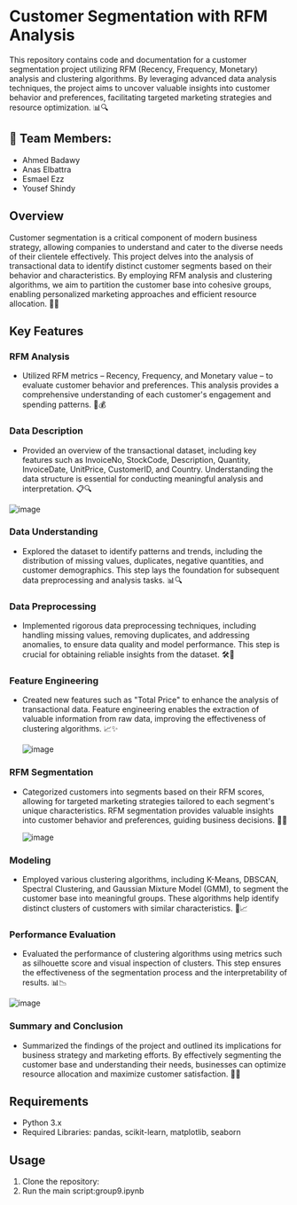 # Customer Segmentation with RFM Analysis

This repository contains code and documentation for a customer segmentation project utilizing RFM (Recency, Frequency, Monetary) analysis and clustering algorithms. By leveraging advanced data analysis techniques, the project aims to uncover valuable insights into customer behavior and preferences, facilitating targeted marketing strategies and resource optimization. 📊🔍

## 👥 Team Members: 
- Ahmed Badawy
- Anas Elbattra
- Esmael Ezz
- Yousef Shindy

## Overview

Customer segmentation is a critical component of modern business strategy, allowing companies to understand and cater to the diverse needs of their clientele effectively. This project delves into the analysis of transactional data to identify distinct customer segments based on their behavior and characteristics. By employing RFM analysis and clustering algorithms, we aim to partition the customer base into cohesive groups, enabling personalized marketing approaches and efficient resource allocation. 💼💡

## Key Features

### RFM Analysis

- Utilized RFM metrics – Recency, Frequency, and Monetary value – to evaluate customer behavior and preferences. This analysis provides a comprehensive understanding of each customer's engagement and spending patterns. 📅💰

### Data Description

- Provided an overview of the transactional dataset, including key features such as InvoiceNo, StockCode, Description, Quantity, InvoiceDate, UnitPrice, CustomerID, and Country. Understanding the data structure is essential for conducting meaningful analysis and interpretation. 📋🔍

![image](https://github.com/ahmedbadawy11/CUSTOMER-SEGMENTATION/assets/59053820/867c1d24-a106-4f64-a220-01e6c9b76303)


### Data Understanding

- Explored the dataset to identify patterns and trends, including the distribution of missing values, duplicates, negative quantities, and customer demographics. This step lays the foundation for subsequent data preprocessing and analysis tasks. 📊🔍

### Data Preprocessing

- Implemented rigorous data preprocessing techniques, including handling missing values, removing duplicates, and addressing anomalies, to ensure data quality and model performance. This step is crucial for obtaining reliable insights from the dataset. 🛠️🧹

### Feature Engineering

- Created new features such as "Total Price" to enhance the analysis of transactional data. Feature engineering enables the extraction of valuable information from raw data, improving the effectiveness of clustering algorithms. 📈✨

  ![image](https://github.com/ahmedbadawy11/CUSTOMER-SEGMENTATION/assets/59053820/bf48d8f6-4baa-493c-ada5-1e65600a7aa6)


### RFM Segmentation

- Categorized customers into segments based on their RFM scores, allowing for targeted marketing strategies tailored to each segment's unique characteristics. RFM segmentation provides valuable insights into customer behavior and preferences, guiding business decisions. 🎯👥

  ![image](https://github.com/ahmedbadawy11/CUSTOMER-SEGMENTATION/assets/59053820/42a1662c-fe2a-4d05-8ba8-e3f82b58b844)



### Modeling

- Employed various clustering algorithms, including K-Means, DBSCAN, Spectral Clustering, and Gaussian Mixture Model (GMM), to segment the customer base into meaningful groups. These algorithms help identify distinct clusters of customers with similar characteristics. 🤖📈

### Performance Evaluation

- Evaluated the performance of clustering algorithms using metrics such as silhouette score and visual inspection of clusters. This step ensures the effectiveness of the segmentation process and the interpretability of results. 📊📉

![image](https://github.com/ahmedbadawy11/CUSTOMER-SEGMENTATION/assets/59053820/909023dd-e14a-44c0-8a8c-6708a8512996)


### Summary and Conclusion

- Summarized the findings of the project and outlined its implications for business strategy and marketing efforts. By effectively segmenting the customer base and understanding their needs, businesses can optimize resource allocation and maximize customer satisfaction. 📝🚀

## Requirements

- Python 3.x
- Required Libraries: pandas, scikit-learn, matplotlib, seaborn

## Usage

1. Clone the repository:
2. Run the main script:group9.ipynb
 
